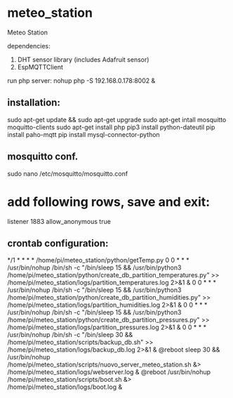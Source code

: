 # meteo_station
Meteo Station

dependencies:
1. DHT sensor library (includes Adafruit sensor)
2. EspMQTTClient

run php server:
nohup php -S 192.168.0.178:8002 &

installation:
---------------------------
sudo apt-get update && sudo apt-get upgrade
sudo apt-get intall mosquitto moquitto-clients
sudo apt-get install php
pip3 install python-dateutil
pip install paho-mqtt
pip install mysql-connector-python 

mosquitto conf.
---------------------------
sudo nano /etc/mosquitto/mosquitto.conf

# add following rows, save and exit:
listener 1883
allow_anonymous true

crontab configuration:
----------------------------
*/1 * * * * /home/pi/meteo_station/python/getTemp.py
0 0 * * * /usr/bin/nohup /bin/sh -c "/bin/sleep 15 && /usr/bin/python3 /home/pi/meteo_station/python/create_db_partition_temperatures.py" >> /home/pi/meteo_station/logs/partition_temperatures.log 2>&1 &
0 0 * * * /usr/bin/nohup /bin/sh -c "/bin/sleep 15 && /usr/bin/python3 /home/pi/meteo_station/python/create_db_partition_humidities.py" >> /home/pi/meteo_station/logs/partition_humidities.log 2>&1 &
0 0 * * * /usr/bin/nohup /bin/sh -c "/bin/sleep 15 && /usr/bin/python3 /home/pi/meteo_station/python/create_db_partition_pressures.py" >> /home/pi/meteo_station/logs/partition_pressures.log 2>&1 &
0 0 * * * /usr/bin/nohup /bin/sh -c "/bin/sleep 30 && /home/pi/meteo_station/scripts/backup_db.sh" >> /home/pi/meteo_station/logs/backup_db.log 2>&1 &
@reboot sleep 30 && /usr/bin/nohup /home/pi/meteo_station/scripts/nuovo_server_meteo_station.sh &> /home/pi/meteo_station/logs/webserver.log &
@reboot /usr/bin/nohup /home/pi/meteo_station/scripts/boot.sh &> /home/pi/meteo_station/logs/boot.log &
